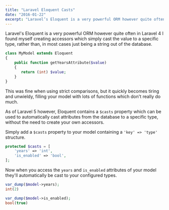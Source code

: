 ```yaml
---
title: "Laravel Eloquent Casts"
date: "2016-01-22"
excerpt: "Laravel’s Eloquent is a very powerful ORM however quite often in Laravel 4 I found myself creating accessors which simply cast the value to a specific type, rather than, in most cases just being a string out of the database."
---
```


Laravel's Eloquent is a very powerful ORM however quite often in Laravel 4 I found myself creating accessors which simply cast the value to a specific type, rather than, in most cases just being a string out of the database.

```php
class MyModel extends Eloquent
{
    public function getYearsAttribute($value)
    {
       return (int) $value;
    }
}
```

This was fine when using strict comparisons, but it quickly becomes tiring and unwieldy, filling your model with lots of functions which don't really do much.

As of Laravel 5 however, Eloquent contains a `$casts` property which can be used to automatically cast attributes from the database to a specific type, without the need to create your own accessors.

Simply add a `$casts` property to your model containing a `'key' => 'type'` structure.

```php
protected $casts = [
    'years' => 'int',
    'is_enabled' => 'bool',
];
```

Now when you access the `years` and `is_enabled` attributes of your model they'll automatically be cast to your configured types.

```php
var_dump($model->years);
int(2)

var_dump($model->is_enabled);
bool(true)
```
